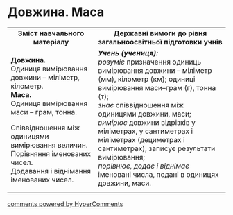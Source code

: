 <div id="hypercomments_widget" class="js-hypercomments-widget invisible"></div>

# Довжина. Маса
<table>
  <tr>
    <td width="40%" align="center"><b>Зміст навчального матеріалу<b></td>
    <td width="60%" align="center"><b>Державні вимоги до рівня загальноосвітньої підготовки учнів</b></td>
  </tr>
  <tr>
    <td width="40%" style="vertical-align:top !important;"><p><b>Довжина.</b><br>
Одиниця вимірювання довжини – міліметр, кілометр.<br>
<b>Маса.</b><br>
Одиниця вимірювання маси – грам, тонна.<br></p>
<p>Співвідношення між одиницями вимірювання величин.<br> 
Порівняння іменованих чисел.<br>
Додавання і віднімання іменованих чисел.<br></p></td>
    <td width="60%" style="vertical-align:top !important;"><i><b>Учень (учениця):</b></i><br>
<i>розуміє</i> призначення одиниць вимірювання довжини – міліметр (мм), кілометр (км); одиниці вимірювання маси–грам (г), тонна (т);<br>
<i>знає</i>  співвідношення між одиницями довжини, маси;<br>
<i>вимірює</i> довжини відрізків у міліметрах, у сантиметрах і міліметрах (дециметрах і сантиметрах), записує результати вимірювання;<br>
<i>порівнює, додає і віднімає</i> іменовані числа, подані в одиницях довжини, маси.<br></td>
  </tr>
</table>

<div class="js-hypercomments-container">
    <a href="http://hypercomments.com" class="hc-link" title="comments widget">comments powered by HyperComments</a>
</div>